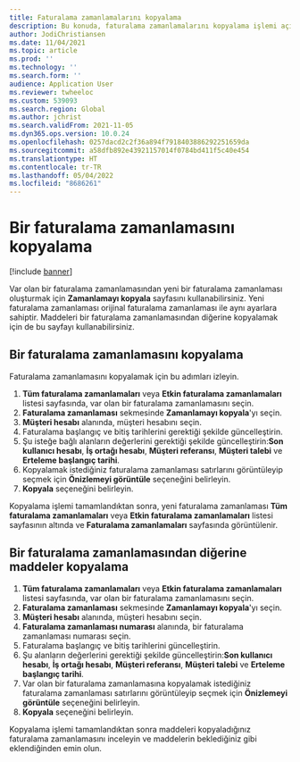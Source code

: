 ```yaml
---
title: Faturalama zamanlamalarını kopyalama
description: Bu konuda, faturalama zamanlamalarını kopyalama işlemi açıklanmaktadır.
author: JodiChristiansen
ms.date: 11/04/2021
ms.topic: article
ms.prod: ''
ms.technology: ''
ms.search.form: ''
audience: Application User
ms.reviewer: twheeloc
ms.custom: 539093
ms.search.region: Global
ms.author: jchrist
ms.search.validFrom: 2021-11-05
ms.dyn365.ops.version: 10.0.24
ms.openlocfilehash: 0257dacd2c2f36a894f7918403886292251659da
ms.sourcegitcommit: a58dfb892e43921157014f0784bd411f5c40e454
ms.translationtype: HT
ms.contentlocale: tr-TR
ms.lasthandoff: 05/04/2022
ms.locfileid: "8686261"
---
```

# <a name="copy-a-billing-schedule"></a>Bir faturalama zamanlamasını kopyalama

[!include [banner](../includes/banner.md)]

Var olan bir faturalama zamanlamasından yeni bir faturalama zamanlaması oluşturmak için **Zamanlamayı kopyala** sayfasını kullanabilirsiniz. Yeni faturalama zamanlaması orijinal faturalama zamanlaması ile aynı ayarlara sahiptir. Maddeleri bir faturalama zamanlamasından diğerine kopyalamak için de bu sayfayı kullanabilirsiniz.

## <a name="copy-a-billing-schedule"></a>Bir faturalama zamanlamasını kopyalama

Faturalama zamanlamasını kopyalamak için bu adımları izleyin.

1. **Tüm faturalama zamanlamaları** veya **Etkin faturalama zamanlamaları** listesi sayfasında, var olan bir faturalama zamanlamasını seçin.
2. **Faturalama zamanlaması** sekmesinde **Zamanlamayı kopyala**'yı seçin.
3. **Müşteri hesabı** alanında, müşteri hesabını seçin.
4. Faturalama başlangıç ve bitiş tarihlerini gerektiği şekilde güncelleştirin.
5. Şu isteğe bağlı alanların değerlerini gerektiği şekilde güncelleştirin:**Son kullanıcı hesabı**, **İş ortağı hesabı**, **Müşteri referansı**, **Müşteri talebi** ve **Erteleme başlangıç tarihi**.
6. Kopyalamak istediğiniz faturalama zamanlaması satırlarını görüntüleyip seçmek için **Önizlemeyi görüntüle** seçeneğini belirleyin.
7. **Kopyala** seçeneğini belirleyin.

Kopyalama işlemi tamamlandıktan sonra, yeni faturalama zamanlaması **Tüm faturalama zamanlamaları** veya **Etkin faturalama zamanlamaları** listesi sayfasının altında ve **Faturalama zamanlamaları** sayfasında görüntülenir.

## <a name="copy-items-from-one-billing-schedule-to-another"></a>Bir faturalama zamanlamasından diğerine maddeler kopyalama

1. **Tüm faturalama zamanlamaları** veya **Etkin faturalama zamanlamaları** listesi sayfasında, var olan bir faturalama zamanlamasını seçin.
2. **Faturalama zamanlaması** sekmesinde **Zamanlamayı kopyala**'yı seçin.
3. **Müşteri hesabı** alanında, müşteri hesabını seçin.
4. **Faturalama zamanlaması numarası** alanında, bir faturalama zamanlaması numarası seçin.
4. Faturalama başlangıç ve bitiş tarihlerini güncelleştirin.
5. Şu alanların değerlerini gerektiği şekilde güncelleştirin:**Son kullanıcı hesabı**, **İş ortağı hesabı**, **Müşteri referansı**, **Müşteri talebi** ve **Erteleme başlangıç tarihi**.
6. Var olan bir faturalama zamanlamasına kopyalamak istediğiniz faturalama zamanlaması satırlarını görüntüleyip seçmek için **Önizlemeyi görüntüle** seçeneğini belirleyin.
7. **Kopyala** seçeneğini belirleyin.

Kopyalama işlemi tamamlandıktan sonra maddeleri kopyaladığınız faturalama zamanlamasını inceleyin ve maddelerin beklediğiniz gibi eklendiğinden emin olun.

<!--## Additional resources-->
